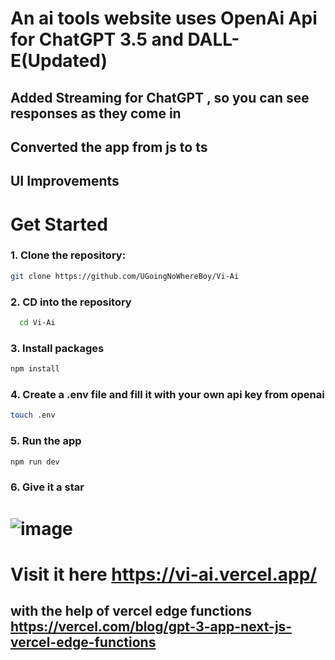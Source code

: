 # An ai tools website uses OpenAi Api for ChatGPT 3.5 and DALL-E(Updated)
## Added Streaming for ChatGPT , so you can see responses as they come in
## Converted the app from js to ts
## UI Improvements
# Get Started
### 1. Clone the repository:
```bash
git clone https://github.com/UGoingNoWhereBoy/Vi-Ai
```
### 2. CD into the repository
```bash
  cd Vi-Ai
```
### 3. Install packages 
```bash
npm install
```
### 4. Create a .env file and fill it with your own api key from openai
```bash
touch .env
```
### 5. Run the app 
```bash
npm run dev
```
### 6. Give it a star

# ![image](https://github.com/UGoingNoWhereBoy/Vi-Ai/assets/103299832/12a46857-1bd5-4714-b7b1-ea85f73c5041)
# Visit it here https://vi-ai.vercel.app/

## with the help of vercel edge functions https://vercel.com/blog/gpt-3-app-next-js-vercel-edge-functions

